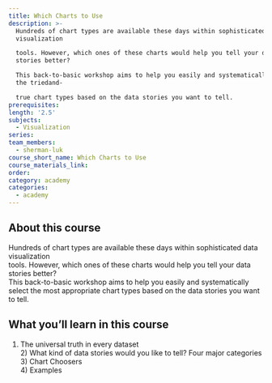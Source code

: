 ```yaml
---
title: Which Charts to Use
description: >-
  Hundreds of chart types are available these days within sophisticated data
  visualization

  tools. However, which ones of these charts would help you tell your data
  stories better?

  This back-to-basic workshop aims to help you easily and systematically select
  the triedand-

  true chart types based on the data stories you want to tell.
prerequisites:
length: '2.5'
subjects:
  - Visualization
series:
team_members:
  - sherman-luk
course_short_name: Which Charts to Use
course_materials_link:
order:
category: academy
categories:
  - academy
---
```



## About this course

Hundreds of chart types are available these days within sophisticated data visualization
<br>tools. However, which ones of these charts would help you tell your data stories better?
<br>This back-to-basic workshop aims to help you easily and systematically select the most appropriate chart types based on the data stories you want to tell.

## What you’ll learn in this course

1) The universal truth in every dataset
<br>2) What kind of data stories would you like to tell? Four major categories
<br>3) Chart Choosers
<br>4) Examples